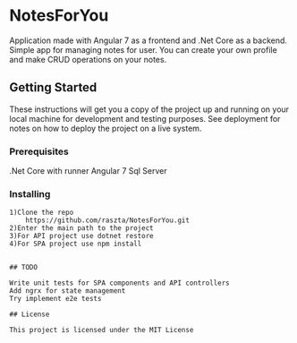 # NotesForYou

Application made with Angular 7 as a frontend and .Net Core as a backend. Simple app for managing notes for user. You can create your own profile and make CRUD operations on your notes.

## Getting Started

These instructions will get you a copy of the project up and running on your local machine for development and testing purposes. See deployment for notes on how to deploy the project on a live system.

### Prerequisites

.Net Core with runner
Angular 7
Sql Server


### Installing
```
1)Clone the repo 
    https://github.com/raszta/NotesForYou.git
2)Enter the main path to the project
3)For API project use dotnet restore
4)For SPA project use npm install


## TODO

Write unit tests for SPA components and API controllers
Add ngrx for state management
Try implement e2e tests

## License

This project is licensed under the MIT License

